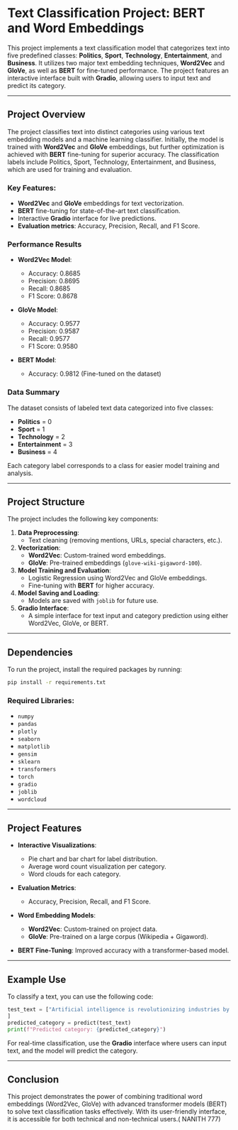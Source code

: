# Text Classification Project: BERT and Word Embeddings

This project implements a text classification model that categorizes text into five predefined classes: **Politics**, **Sport**, **Technology**, **Entertainment**, and **Business**. It utilizes two major text embedding techniques, **Word2Vec** and **GloVe**, as well as **BERT** for fine-tuned performance. The project features an interactive interface built with **Gradio**, allowing users to input text and predict its category.

---

## Project Overview

The project classifies text into distinct categories using various text embedding models and a machine learning classifier. Initially, the model is trained with **Word2Vec** and **GloVe** embeddings, but further optimization is achieved with **BERT** fine-tuning for superior accuracy. The classification labels include Politics, Sport, Technology, Entertainment, and Business, which are used for training and evaluation.

### Key Features:

- **Word2Vec** and **GloVe** embeddings for text vectorization.
- **BERT** fine-tuning for state-of-the-art text classification.
- Interactive **Gradio** interface for live predictions.
- **Evaluation metrics**: Accuracy, Precision, Recall, and F1 Score.

### Performance Results

- **Word2Vec Model**:

  - Accuracy: 0.8685
  - Precision: 0.8695
  - Recall: 0.8685
  - F1 Score: 0.8678

- **GloVe Model**:

  - Accuracy: 0.9577
  - Precision: 0.9587
  - Recall: 0.9577
  - F1 Score: 0.9580

- **BERT Model**:
  - Accuracy: 0.9812 (Fine-tuned on the dataset)

### Data Summary

The dataset consists of labeled text data categorized into five classes:

- **Politics** = 0
- **Sport** = 1
- **Technology** = 2
- **Entertainment** = 3
- **Business** = 4

Each category label corresponds to a class for easier model training and analysis.

---

## Project Structure

The project includes the following key components:

1. **Data Preprocessing**:
   - Text cleaning (removing mentions, URLs, special characters, etc.).
2. **Vectorization**:
   - **Word2Vec**: Custom-trained word embeddings.
   - **GloVe**: Pre-trained embeddings (`glove-wiki-gigaword-100`).
3. **Model Training and Evaluation**:
   - Logistic Regression using Word2Vec and GloVe embeddings.
   - Fine-tuning with **BERT** for higher accuracy.
4. **Model Saving and Loading**:
   - Models are saved with `joblib` for future use.
5. **Gradio Interface**:
   - A simple interface for text input and category prediction using either Word2Vec, GloVe, or BERT.

---

## Dependencies

To run the project, install the required packages by running:

```bash
pip install -r requirements.txt
```

### Required Libraries:

- `numpy`
- `pandas`
- `plotly`
- `seaborn`
- `matplotlib`
- `gensim`
- `sklearn`
- `transformers`
- `torch`
- `gradio`
- `joblib`
- `wordcloud`

---


## Project Features

- **Interactive Visualizations**:

  - Pie chart and bar chart for label distribution.
  - Average word count visualization per category.
  - Word clouds for each category.

- **Evaluation Metrics**:
  - Accuracy, Precision, Recall, and F1 Score.
- **Word Embedding Models**:
  - **Word2Vec**: Custom-trained on project data.
  - **GloVe**: Pre-trained on a large corpus (Wikipedia + Gigaword).
- **BERT Fine-Tuning**: Improved accuracy with a transformer-based model.

---

## Example Use

To classify a text, you can use the following code:

```python
test_text = ["Artificial intelligence is revolutionizing industries by automating repetitive tasks, boosting productivity, and providing predictive analytics through large-scale data processing. Today, AI is embedded in sectors as diverse as healthcare, where algorithms enable early disease detection, and finance, where it aids in market trend analysis and risk management. The recent launch of a new smartphone has marked a technological turning point with an advanced camera system that rivals professional-grade devices, featuring high-resolution sensors and AI-optimized low-light photography. These innovations are redefining mobile photography, expanding creative possibilities for users."
]
predicted_category = predict(test_text)
print(f"Predicted category: {predicted_category}")
```

For real-time classification, use the **Gradio** interface where users can input text, and the model will predict the category.

---

## Conclusion

This project demonstrates the power of combining traditional word embeddings (Word2Vec, GloVe) with advanced transformer models (BERT) to solve text classification tasks effectively. With its user-friendly interface, it is accessible for both technical and non-technical users.( NANITH 777)
